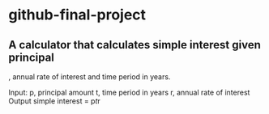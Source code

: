 # github-final-project
## A calculator that calculates simple interest given principal 
, annual rate of interest and time period in years.

Input:
   p, principal amount
   t, time period in years
   r, annual rate of interest
Output
   simple interest = p*t*r
